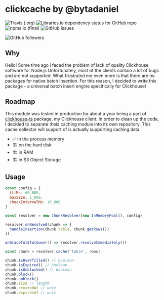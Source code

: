 # clickcache by @bytadaniel

![Travis (.org)](https://img.shields.io/travis/bytadaniel/chcache)
![Libraries.io dependency status for GitHub repo](https://img.shields.io/librariesio/github/bytadaniel/chcache)
![npms.io (final)](https://img.shields.io/npms-io/final-score/chcache)
![GitHub issues](https://img.shields.io/github/issues/bytadaniel/chcache)

![GitHub followers](https://img.shields.io/github/followers/bytadaniel?style=social)


## Why
Hello! Some time ago I faced the problem of lack of quality Clickhouse software for Node.js
Unfortunately, most of the clients contain a lot of bugs and are not supported. What frustrated me even more is that there are no packages for native batch insertion.
For this reason, I decided to write this package - a universal batch insert engine specifically for Clickhouse!

## Roadmap
This module was tested in production for about a year being a part of [clickhouse-ts](https://www.npmjs.com/package/clickhouse-ts) package, my Clickhouse client.
In order to clean up the code, I decided to separate theis caching module into its own repository.
This cache collector will support of is actually supporting caching data
- ✅ in the process memory
- 🏗 on the hard disk
- 🏗 in RAM
- 🏗 in S3 Object Storage

## Usage
```js
const config = {
  ttlMs: 60_000,
  maxSize: 1_000,
  checkIntervalMs: 10_000
}

const resolver = new ChunkResolver(new InMemoryPool(), config)

resolver.onResolved(chunk => {
  handleInsertion(chunk.table, chunk.getRows())
})

onGracefulStutdown(() => resolver.resolveImmediately())

const chunk = resolver.cache('table', rows)

chunk.isOverfilled() // boolean
chunk.isExpired() // boolean
chunk.isUnblocked() // boolean
chunk.block()
chunk.unblock()
chunk.size // length
chunk.createdAt // unix
chunk.expiresAt // unix
```
